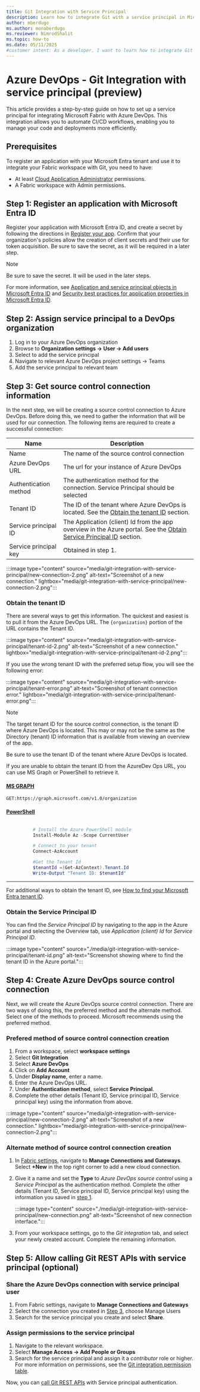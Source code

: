 ```yaml
---
title: Git Integration with Service Principal
description: Learn how to integrate Git with a service principal in Microsoft Fabric for streamlined CI/CD workflows.
author: mberdugo
ms.author: monaberdugo
ms.reviewer: NimrodShalit
ms.topic: how-to
ms.date: 05/11/2025
#customer intent: As a developer, I want to learn how to integrate Git with a service principal in Microsoft Fabric, so that I can automate CI/CD workflows.
---
```


# Azure DevOps - Git Integration with service principal (preview)

This article provides a step-by-step guide on how to set up a service principal for integrating Microsoft Fabric with Azure DevOps. This integration allows you to automate CI/CD workflows, enabling you to manage your code and deployments more efficiently.

## Prerequisites

To register an application with your Microsoft Entra tenant and use it to integrate your Fabric workspace with Git, you need to have:

- At least [Cloud Application Administrator](/entra/identity/role-based-access-control/permissions-reference#cloud-application-administrator) permissions.
- A Fabric workspace with Admin permissions.

## Step 1: Register an application with Microsoft Entra ID

Register your application with Microsoft Entra ID, and create a secret by following the directions in [Register your app](/power-bi/developer/embedded/register-app#register-your-app). Confirm that your organization's policies allow the creation of client secrets and their use for token acquisition. Be sure to save the secret, as it will be required in a later step. 

 >[!NOTE]
>Be sure to save the secret. It will be used in the later steps.

For more information, see [Application and service principal objects in Microsoft Entra ID](/entra/identity-platform/app-objects-and-service-principals) and [Security best practices for application properties in Microsoft Entra ID](/entra/identity-platform/security-best-practices-for-app-registration).

## Step 2: Assign service principal to a DevOps organization

 1. Log in to your Azure DevOps organization
 2. Browse to **Organization settings -> User -> Add users**
 3. Select to add the service principal  
 4. Navigate to relevant Azure DevOps project settings -> Teams  
 5. Add the service principal to relevant team



## Step 3: Get source control connection information
In the next step, we will be creating a source control connection to Azure DevOps.  Before doing this, we need to gather the information that will be used for our connection.  The following items are required to create a successful connection:

|Name|Description|
|-----|-----|
|Name|The name of the source control connection|
|Azure DevOps URL|The url for your instance of Azure DevOps|
|Authentication method|The authentication method for the connection. Service Principal should be selected|
|Tenant ID|The ID of the tenant where Azure DevOps is located.  See the [Obtain the tenant ID](#obtain-the-tenant-id) section.|
|Service principal ID|The Application (client) Id from the app overview in the Azure portal.  See the [Obtain Service Principal ID](#obtain-the-service-principal-id) section.|
|Service principal key|Obtained in step 1.|

 :::image type="content" source="media/git-integration-with-service-principal/new-connection-2.png" alt-text="Screenshot of a new connection." lightbox="media/git-integration-with-service-principal/new-connection-2.png":::


### Obtain the tenant ID
There are several ways to get this information.  The quickest and easiest is to pull it from the Azure DevOps URL. The `{organization}` portion of the URL contains the Tenant ID.

 :::image type="content" source="media/git-integration-with-service-principal/tenant-id-2.png" alt-text="Screenshot of a new connection." lightbox="media/git-integration-with-service-principal/tenant-id-2.png":::

If you use the wrong tenant ID with the preferred setup flow, you will see the following error:

 :::image type="content" source="media/git-integration-with-service-principal/tenant-error.png" alt-text="Screenshot of tenant connection error." lightbox="media/git-integration-with-service-principal/tenant-error.png":::

 >[!NOTE]
>The target tenant ID for the source control connection, is the tenant ID where Azure DevOps is located.  This may or may not be the same as the Directory (tenant) ID information that is available from viewing an overview of the app.
>
>Be sure to use the tenant ID of the tenant where Azure DevOps is located. 

If you are unable to obtain the tenant ID from the AzureDev Ops URL, you can use MS Graph or PowerShell to retrieve it.
   
#### [MS GRAPH](#tab/graph)
```
GET:https://graph.microsoft.com/v1.0/organization 
```

#### [PowerShell](#tab/powershell)

```powershell

          # Install the Azure PowerShell module     
          Install-Module Az -Scope CurrentUser

          # Connect to your tenant
          Connect-AzAccount

          #Get the Tenant Id
          $tenantId =(Get-AzContext).Tenant.Id
          Write-Output "Tenant ID: $tenantId"

```

---

For additional ways to obtain the tenant ID, see [How to find your Microsoft Entra tenant ID](/entra/fundamentals/how-to-find-tenant).

### Obtain the Service Principal ID

You can find the *Service Principal ID* by navigating to the app in the Azure portal and selecting the Overview tab, use *Application (client) Id* for *Service Principal ID*.

:::image type="content" source="./media/git-integration-with-service-principal/tenant-id.png" alt-text="Screenshot showing where to find the tenant ID in the Azure portal.":::

## Step 4: Create Azure DevOps source control connection
Next, we will create the Azure DevOps source control connection.  There are two ways of doing this, the preferred method and the alternate method. Select one of the methods to proceed. Microsoft recommends using the preferred method.

### Prefered method of source control connection creation
1. From a workspace, select **workspace settings**
2. Select **Git Integration**
3. Select **Azure DevOps**
4. Click on **Add Account**
5. Under **Display name**, enter a name.
6. Enter the Azure DevOps URL.
7. Under **Authentication method**, select **Service Principal**. 
8. Complete the other details (Tenant ID, Service principal ID, Service principal key) using the information from above.

 :::image type="content" source="media/git-integration-with-service-principal/new-connection-2.png" alt-text="Screenshot of a new connection." lightbox="media/git-integration-with-service-principal/new-connection-2.png":::

### Alternate method of source control connection creation
1. In [Fabric settings](../../fundamentals/fabric-settings.md), navigate to **Manage Connections and Gateways**. Select **+New** in the top right corner to add a new cloud connection.
2. Give it a name and set the **Type** to *Azure DevOps source control* using a *Service Principal* as the authentication method. Complete the other details (Tenant ID, Service principal ID, Service principal key) using the information you saved in [step 1](#step-1-register-an-application-with-microsoft-entra-id).

     :::image type="content" source="./media/git-integration-with-service-principal/new-connection.png" alt-text="Screenshot of new connection interface.":::

3. From your workspace settings, go to the *Git integration* tab, and select your newly created account. Complete the remaining information.

## Step 5: Allow calling Git REST APIs with service principal (optional)

### Share the Azure DevOps connection with service principal user

1. From Fabric settings, navigate to **Manage Connections and Gateways**
1. Select the connection you created in [Step 3](#step-3-create-azure-devops-source-control-connection), choose Manage Users 
1. Search for the service principal you create and select **Share**.

### Assign permissions to the service principal

1. Navigate to the relevant workspace.
1. Select **Manage Access -> Add People or Groups**
1. Search for the service principal and assign it a *contributor* role or higher. For more information on permissions, see the [Git integration permission table](./git-integration-process.md#required-fabric-permissions-for-popular-actions).

Now, you can [call Git REST APIs](./git-automation.md) with Service principal authentication.
